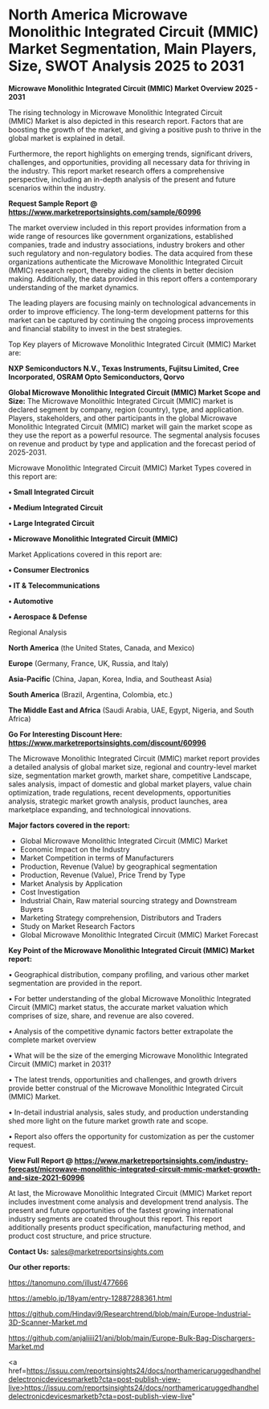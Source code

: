 # North America Microwave Monolithic Integrated Circuit (MMIC) Market Segmentation, Main Players, Size, SWOT Analysis 2025 to 2031

<Strong> Microwave Monolithic Integrated Circuit (MMIC) Market Overview 2025 - 2031</strong>

The rising technology in Microwave Monolithic Integrated Circuit (MMIC) Market is also depicted in this research report. Factors that are boosting the growth of the market, and giving a positive push to thrive in the global market is explained in detail.

Furthermore, the report highlights on emerging trends, significant drivers, challenges, and opportunities, providing all necessary data for thriving in the industry. This report market research offers a comprehensive perspective, including an in-depth analysis of the present and future scenarios within the industry.

<strong>Request Sample Report @ <a href=https://www.marketreportsinsights.com/sample/60996>https://www.marketreportsinsights.com/sample/60996</a></strong>

The market overview included in this report provides information from a wide range of resources like government organizations, established companies, trade and industry associations, industry brokers and other such regulatory and non-regulatory bodies. The data acquired from these organizations authenticate the Microwave Monolithic Integrated Circuit (MMIC) research report, thereby aiding the clients in better decision making. Additionally, the data provided in this report offers a contemporary understanding of the market dynamics.

The leading players are focusing mainly on technological advancements in order to improve efficiency. The long-term development patterns for this market can be captured by continuing the ongoing process improvements and financial stability to invest in the best strategies.

Top Key players of Microwave Monolithic Integrated Circuit (MMIC) Market are:

<strong>NXP Semiconductors N.V., Texas Instruments, Fujitsu Limited, Cree Incorporated, OSRAM Opto Semiconductors, Qorvo</strong>

<strong><b>Global Microwave Monolithic Integrated Circuit (MMIC) Market Scope and Size:</b></strong>
The Microwave Monolithic Integrated Circuit (MMIC) market is declared segment by company, region (country), type, and application. Players, stakeholders, and other participants in the global Microwave Monolithic Integrated Circuit (MMIC) market will gain the market scope as they use the report as a powerful resource. The segmental analysis focuses on revenue and product by type and application and the forecast period of 2025-2031.

Microwave Monolithic Integrated Circuit (MMIC) Market Types covered in this report are:

<strong>• Small Integrated Circuit

• Medium Integrated Circuit

• Large Integrated Circuit

• Microwave Monolithic Integrated Circuit (MMIC)</strong>

Market Applications covered in this report are:

<strong>• Consumer Electronics

• IT & Telecommunications

• Automotive

• Aerospace & Defense</strong> 

Regional Analysis

<strong>North America</strong> (the United States, Canada, and Mexico)

<strong>Europe</strong> (Germany, France, UK, Russia, and Italy)

<strong>Asia-Pacific</strong> (China, Japan, Korea, India, and Southeast Asia)

<strong>South America</strong> (Brazil, Argentina, Colombia, etc.)

<strong>The Middle East and Africa</strong> (Saudi Arabia, UAE, Egypt, Nigeria, and South Africa)

<strong>Go For Interesting Discount Here: <a href=https://www.marketreportsinsights.com/discount/60996>https://www.marketreportsinsights.com/discount/60996</a></strong>

The Microwave Monolithic Integrated Circuit (MMIC) market report provides a detailed analysis of global market size, regional and country-level market size, segmentation market growth, market share, competitive Landscape, sales analysis, impact of domestic and global market players, value chain optimization, trade regulations, recent developments, opportunities analysis, strategic market growth analysis, product launches, area marketplace expanding, and technological innovations.

<strong><b>Major factors covered in the report:</b></strong>
<ul>
  <li>Global Microwave Monolithic Integrated Circuit (MMIC) Market </li>
  <li>Economic Impact on the Industry</li>
  <li>Market Competition in terms of Manufacturers</li>
  <li>Production, Revenue (Value) by geographical segmentation</li>
  <li>Production, Revenue (Value), Price Trend by Type</li>
  <li>Market Analysis by Application</li>
  <li>Cost Investigation</li>
  <li>Industrial Chain, Raw material sourcing strategy and Downstream Buyers</li>
  <li>Marketing Strategy comprehension, Distributors and Traders</li>
  <li>Study on Market Research Factors</li>
  <li>Global Microwave Monolithic Integrated Circuit (MMIC) Market Forecast</li>
</ul>

<strong><b>Key Point of the Microwave Monolithic Integrated Circuit (MMIC) Market report:</b></strong>

• Geographical distribution, company profiling, and various other market segmentation are provided in the report.

• For better understanding of the global Microwave Monolithic Integrated Circuit (MMIC) market status, the accurate market valuation which comprises of size, share, and revenue are also covered.

• Analysis of the competitive dynamic factors better extrapolate the complete market overview

• What will be the size of the emerging Microwave Monolithic Integrated Circuit (MMIC) market in 2031?

• The latest trends, opportunities and challenges, and growth drivers provide better construal of the Microwave Monolithic Integrated Circuit (MMIC) Market.

• In-detail industrial analysis, sales study, and production understanding shed more light on the future market growth rate and scope.

• Report also offers the opportunity for customization as per the customer request.

<strong><b>View Full Report @ <a href=https://www.marketreportsinsights.com/industry-forecast/microwave-monolithic-integrated-circuit-mmic-market-growth-and-size-2021-60996>https://www.marketreportsinsights.com/industry-forecast/microwave-monolithic-integrated-circuit-mmic-market-growth-and-size-2021-60996</a></b></strong>


At last, the Microwave Monolithic Integrated Circuit (MMIC) Market report includes investment come analysis and development trend analysis. The present and future opportunities of the fastest growing international industry segments are coated throughout this report. This report additionally presents product specification, manufacturing method, and product cost structure, and price structure.

<strong>Contact Us:</strong>
sales@marketreportsinsights.com

<strong>Our other reports:</strong>

<a href=https://tanomuno.com/illust/477666>https://tanomuno.com/illust/477666</a>

<a href=https://ameblo.jp/18yam/entry-12887288361.html>https://ameblo.jp/18yam/entry-12887288361.html</a>

<a href=https://github.com/Hindavi9/Researchtrend/blob/main/Europe-Industrial-3D-Scanner-Market.md>https://github.com/Hindavi9/Researchtrend/blob/main/Europe-Industrial-3D-Scanner-Market.md</a>

<a href=https://github.com/anjaliiii21/ani/blob/main/Europe-Bulk-Bag-Dischargers-Market.md>https://github.com/anjaliiii21/ani/blob/main/Europe-Bulk-Bag-Dischargers-Market.md</a>

<a href=https://issuu.com/reportsinsights24/docs/northamericaruggedhandheldelectronicdevicesmarketb?cta=post-publish-view-live>https://issuu.com/reportsinsights24/docs/northamericaruggedhandheldelectronicdevicesmarketb?cta=post-publish-view-live</a>"

